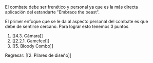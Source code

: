 
El combate debe ser frenético y personal ya que es la más directa aplicación del estandarte "Embrace the beast". 

El primer enfoque que se le da al aspecto personal del combate es que debe de sentirse cercano. Para lograr esto tenemos 3 puntos. 

1. [[4.3. Cámara]]
2. [[2.2.1. Gamefeel]]
3. [[5. Bloody Combo]]


Regresar: [[2. Pilares de diseño]]